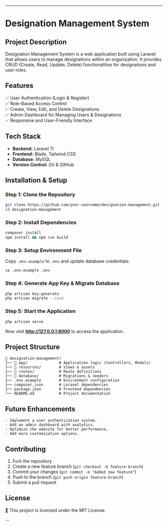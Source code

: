 
---

# **Designation Management System**  

## **Project Description**  
Designation Management System is a web application built using Laravel that allows users to manage designations within an organization. It provides CRUD (Create, Read, Update, Delete) functionalities for designations and user roles.  

## **Features**  
✅ User Authentication (Login & Register)  
✅ Role-Based Access Control  
✅ Create, View, Edit, and Delete Designations  
✅ Admin Dashboard for Managing Users & Designations  
✅ Responsive and User-Friendly Interface  

## **Tech Stack**  
- **Backend:** Laravel 11  
- **Frontend:** Blade, Tailwind CSS  
- **Database:** MySQL  
- **Version Control:** Git & GitHub  

## **Installation & Setup**  

### **Step 1: Clone the Repository**  
```bash
git clone https://github.com/your-username/designation-management.git
cd designation-management
```

### **Step 2: Install Dependencies**  
```bash
composer install
npm install && npm run build
```

### **Step 3: Setup Environment File**  
Copy `.env.example` to `.env` and update database credentials:  
```bash
cp .env.example .env
```

### **Step 4: Generate App Key & Migrate Database**  
```bash
php artisan key:generate
php artisan migrate --seed
```

### **Step 5: Start the Application**  
```bash
php artisan serve
```
Now visit **http://127.0.0.1:8000** to access the application.  

## **Project Structure**  
```
📂 designation-management/
├── 📂 app/              # Application logic (Controllers, Models)
├── 📂 resources/        # Views & assets
├── 📂 routes/           # Route definitions
├── 📂 database/         # Migrations & seeders
├── .env.example        # Environment configuration
├── composer.json       # Laravel dependencies
├── package.json        # Frontend dependencies
└── README.md           # Project documentation
```

## **Future Enhancements**  
    - Implement a user authentication system.
    - Add an admin dashboard with analytics.
    - Optimize the website for better performance.
    - Add more customization options.



## **Contributing**  
1. Fork the repository  
2. Create a new feature branch (`git checkout -b feature-branch`)  
3. Commit your changes (`git commit -m "Added new feature"`)  
4. Push to the branch (`git push origin feature-branch`)  
5. Submit a pull request  

## **License**  
📜 This project is licensed under the MIT License.  

--
